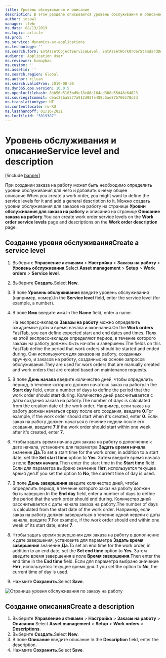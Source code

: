 ```yaml
---
title: Уровень обслуживания и описание
description: В этом разделе описываются уровень обслуживания и описание в модуле "Управление активами".
author: josaw1
manager: tfehr
ms.date: 08/13/2019
ms.topic: article
ms.prod: ''
ms.service: dynamics-ax-applications
ms.technology: ''
ms.search.form: EntAssetObjectServiceLevel, EntAssetWorkOrderStandardDescription, EntAssetWorkOrderServiceLevel, EntAssetServiceLevelLookup
audience: Application User
ms.reviewer: kamaybac
ms.custom: ''
ms.assetid: ''
ms.search.region: Global
ms.author: riluan
ms.search.validFrom: 2019-08-30
ms.dyn365.ops.version: 10.0.5
ms.openlocfilehash: 8bb56e5103bd9e18e88c164cd308e55d48e64823
ms.sourcegitcommit: deac22ba5377a912d93fe408c5ae875706378c2d
ms.translationtype: HT
ms.contentlocale: ru-RU
ms.lasthandoff: 01/16/2021
ms.locfileid: "5019387"
---
```

# <a name="service-level-and-description"></a><span data-ttu-id="ecec8-103">Уровень обслуживания и описание</span><span class="sxs-lookup"><span data-stu-id="ecec8-103">Service level and description</span></span>

[!include [banner](../../includes/banner.md)]

 

<span data-ttu-id="ecec8-104">При создании заказа на работу может быть необходимо определить уровни обслуживания для него и добавить к нему общее описание.</span><span class="sxs-lookup"><span data-stu-id="ecec8-104">When you create a work order, you might want to define the service levels for it and add a general description to it.</span></span> <span data-ttu-id="ecec8-105">Можно создать уровни обслуживания для заказов на работу на странице **Уровни обслуживания для заказа на работу** и описания на странице **Описание заказа на работу**.</span><span class="sxs-lookup"><span data-stu-id="ecec8-105">You can create work order service levels on the **Work order service levels** page and descriptions on the **Work order description** page.</span></span>

## <a name="create-a-service-level"></a><span data-ttu-id="ecec8-106">Создание уровня обслуживания</span><span class="sxs-lookup"><span data-stu-id="ecec8-106">Create a service level</span></span>

1. <span data-ttu-id="ecec8-107">Выберите **Управление активами** \> **Настройка** \> **Заказы на работу** \> **Уровень обслуживания**.</span><span class="sxs-lookup"><span data-stu-id="ecec8-107">Select **Asset management** \> **Setup** \> **Work orders** \> **Service level**.</span></span>
2. <span data-ttu-id="ecec8-108">Выберите **Создать**.</span><span class="sxs-lookup"><span data-stu-id="ecec8-108">Select **New**.</span></span>
3. <span data-ttu-id="ecec8-109">В поле **Уровень обслуживания** введите уровень обслуживания (например, номер).</span><span class="sxs-lookup"><span data-stu-id="ecec8-109">In the **Service level** field, enter the service level (for example, a number).</span></span>
4. <span data-ttu-id="ecec8-110">В поле **Имя** введите имя.</span><span class="sxs-lookup"><span data-stu-id="ecec8-110">In the **Name** field, enter a name.</span></span>

    <span data-ttu-id="ecec8-111">На экспресс-вкладке **Заказы на работу** можно определить ожидаемые даты и время начала и окончания.</span><span class="sxs-lookup"><span data-stu-id="ecec8-111">On the **Work orders** FastTab, you can define expected start and end dates and times.</span></span> <span data-ttu-id="ecec8-112">Поля на этой экспресс-вкладке определяют период, в течение которого заказы на работу должны быть начаты и завершены.</span><span class="sxs-lookup"><span data-stu-id="ecec8-112">The fields on this FastTab define the period that work orders should be started and ended during.</span></span> <span data-ttu-id="ecec8-113">Они используются для заказов на работу, созданных вручную, и заказов на работу, созданных на основе запросов обслуживания.</span><span class="sxs-lookup"><span data-stu-id="ecec8-113">They are used for work orders that are manually created and work orders that are created based on maintenance requests.</span></span> 

5. <span data-ttu-id="ecec8-114">В поле **День начала** введите количество дней, чтобы определить период, в течение которого должен начаться заказ на работу.</span><span class="sxs-lookup"><span data-stu-id="ecec8-114">In the **Start day** field, enter a number of days to define the period that the work order should start during.</span></span> <span data-ttu-id="ecec8-115">Количество дней рассчитывается с даты создания заказа на работу.</span><span class="sxs-lookup"><span data-stu-id="ecec8-115">The number of days is calculated from the creation date of the work order.</span></span> <span data-ttu-id="ecec8-116">Например, если заказ на работу должен начаться сразу после его создания, введите **0**.</span><span class="sxs-lookup"><span data-stu-id="ecec8-116">For example, if the work order should start when it's created, enter **0**.</span></span> <span data-ttu-id="ecec8-117">Если заказ на работу должен начаться в течение недели после его создания, введите **7**.</span><span class="sxs-lookup"><span data-stu-id="ecec8-117">If the work order should start within one week after it's created, enter **7**.</span></span>
6. <span data-ttu-id="ecec8-118">Чтобы задать время начала для заказа на работу в дополнение к дате начала, установите для параметра **Задать время начала** значение **Да**.</span><span class="sxs-lookup"><span data-stu-id="ecec8-118">To set a start time for the work order, in addition to a start date, set the **Set start time** option to **Yes**.</span></span> <span data-ttu-id="ecec8-119">Затем введите время начала в поле **Время начала**.</span><span class="sxs-lookup"><span data-stu-id="ecec8-119">Then enter the start time in the **Start time** field.</span></span> <span data-ttu-id="ecec8-120">Если для параметра выбрано значение **Нет**, используется текущее время дня.</span><span class="sxs-lookup"><span data-stu-id="ecec8-120">If you set the option to **No**, the current time of day is used.</span></span>
7. <span data-ttu-id="ecec8-121">В поле **День завершения** введите количество дней, чтобы определить период, в течение которого заказ на работу должен быть завершен.</span><span class="sxs-lookup"><span data-stu-id="ecec8-121">In the **End day** field, enter a number of days to define the period that the work order should end during.</span></span> <span data-ttu-id="ecec8-122">Количество дней рассчитывается с даты начала заказа на работу.</span><span class="sxs-lookup"><span data-stu-id="ecec8-122">The number of days is calculated from the start date of the work order.</span></span> <span data-ttu-id="ecec8-123">Например, если заказ на работу должен завершиться в течение одной недели с даты начала, введите **7**.</span><span class="sxs-lookup"><span data-stu-id="ecec8-123">For example, if the work order should end within one week of its start date, enter **7**.</span></span>
8. <span data-ttu-id="ecec8-124">Чтобы задать время завершения для заказа на работу в дополнение к дате завершения, установите для параметра **Задать время завершения** значение **Да**.</span><span class="sxs-lookup"><span data-stu-id="ecec8-124">To set an end time for the work order, in addition to an end date, set the **Set end time** option to **Yes**.</span></span> <span data-ttu-id="ecec8-125">Затем введите время завершения в поле **Время завершения**.</span><span class="sxs-lookup"><span data-stu-id="ecec8-125">Then enter the end time in the **End time** field.</span></span> <span data-ttu-id="ecec8-126">Если для параметра выбрано значение **Нет**, используется текущее время дня.</span><span class="sxs-lookup"><span data-stu-id="ecec8-126">If you set the option to **No**, the current time of day is used.</span></span>
9. <span data-ttu-id="ecec8-127">Нажмите **Сохранить**.</span><span class="sxs-lookup"><span data-stu-id="ecec8-127">Select **Save**.</span></span>

![Страница уровня обслуживания по заказу на работу](media/19-setup-for-work-orders.png)

## <a name="create-a-description"></a><span data-ttu-id="ecec8-129">Создание описания</span><span class="sxs-lookup"><span data-stu-id="ecec8-129">Create a description</span></span>

1. <span data-ttu-id="ecec8-130">Выберите **Управление активами** \> **Настройка** \> **Заказы на работу** \> **Описания**.</span><span class="sxs-lookup"><span data-stu-id="ecec8-130">Select **Asset management** \> **Setup** \> **Work orders** \> **Descriptions**.</span></span>
2. <span data-ttu-id="ecec8-131">Выберите **Создать**.</span><span class="sxs-lookup"><span data-stu-id="ecec8-131">Select **New**.</span></span>
3. <span data-ttu-id="ecec8-132">В поле **Описание** введите описание.</span><span class="sxs-lookup"><span data-stu-id="ecec8-132">In the **Description** field, enter the description.</span></span>
4. <span data-ttu-id="ecec8-133">Нажмите **Сохранить**.</span><span class="sxs-lookup"><span data-stu-id="ecec8-133">Select **Save**.</span></span>
